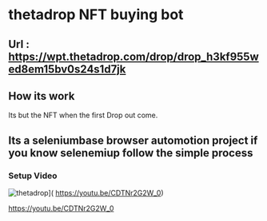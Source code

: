 # thetadrop NFT buying bot
## Url : https://wpt.thetadrop.com/drop/drop_h3kf955wed8em15bv0s24s1d7jk

## How its work
Its but the NFT when the first Drop out come.

## Its a seleniumbase browser automotion project if you know selenemiup follow the simple process

### Setup Video 


![thetadrop](https://user-images.githubusercontent.com/4492335/144695923-55809224-0f2e-4b02-90e2-b671de8d3de6.png)](
https://youtu.be/CDTNr2G2W_0)

https://youtu.be/CDTNr2G2W_0
